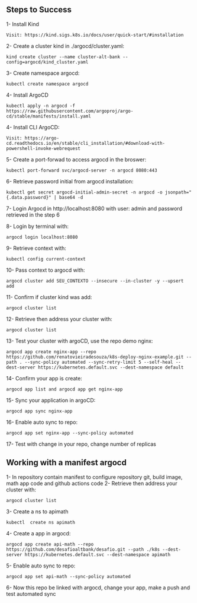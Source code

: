 ## Steps to Success

1- Install Kind

```
Visit: https://kind.sigs.k8s.io/docs/user/quick-start/#installation
```

2- Create a cluster kind in ./argocd/cluster.yaml:

```
kind create cluster --name cluster-alt-bank --config=argocd/kind_cluster.yaml
```

3- Create namespace argocd:

```
kubectl create namespace argocd
```

4- Install ArgoCD

```
kubectl apply -n argocd -f https://raw.githubusercontent.com/argoproj/argo-cd/stable/manifests/install.yaml
```

4- Install CLI ArgoCD:

```
Visit: https://argo-cd.readthedocs.io/en/stable/cli_installation/#download-with-powershell-invoke-webrequest
```

5- Create a port-forwad to access argocd in the broswer:

```
kubectl port-forward svc/argocd-server -n argocd 8080:443
```

6- Retrieve password initial from argocd installation:

```
kubectl get secret argocd-initial-admin-secret -n argocd -o jsonpath="{.data.password}" | base64 -d
```

7- Login Argocd in http://localhost:8080 with user: admin and password retrieved in the step 6

8- Login by terminal with:

```
argocd login localhost:8080
```

9- Retrieve context with:

```
kubectl config current-context
```

10- Pass context to argocd with:

```
argocd cluster add SEU_CONTEXTO --insecure --in-cluster -y --upsert add
```

11- Confirm if cluster kind was add:

```
argocd cluster list
```

12- Retrieve then address your cluster with:

```
argocd cluster list
```

13- Test your cluster with argoCD, use the repo demo nginx:

```
argocd app create nginx-app --repo https://github.com/renatovieiradesouza/k8s-deploy-nginx-example.git --path . --sync-policy automated --sync-retry-limit 5 --self-heal --dest-server https://kubernetes.default.svc --dest-namespace default
```

14- Confirm your app is create:

```
argocd app list and argocd app get nginx-app
```

15- Sync your application in argoCD:

```
argocd app sync nginx-app
```

16- Enable auto sync to repo:

```
argocd app set nginx-app --sync-policy automated
```

17- Test with change in your repo, change number of replicas

## Working with a manifest argocd

1- In repository contain manifest to configure repository git, build image, math app code and github actions code
2- Retrieve then address your cluster with:

```
argocd cluster list
```

3- Create a ns to apimath

```
kubectl  create ns apimath
```

4- Create a app in argocd:

```
argocd app create api-math --repo https://github.com/desafioaltbank/desafio.git --path ./k8s --dest-server https://kubernetes.default.svc --dest-namespace apimath
```

5- Enable auto sync to repo:

```
argocd app set api-math --sync-policy automated
```

6- Now this repo be linked with argocd, change your app, make a push and test automated sync
